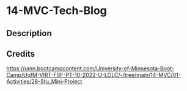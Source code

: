 # 14-MVC-Tech-Blog

## Description


## Credits
https://umn.bootcampcontent.com/University-of-Minnesota-Boot-Camp/UofM-VIRT-FSF-PT-10-2022-U-LOLC/-/tree/main/14-MVC/01-Activities/28-Stu_Mini-Project
